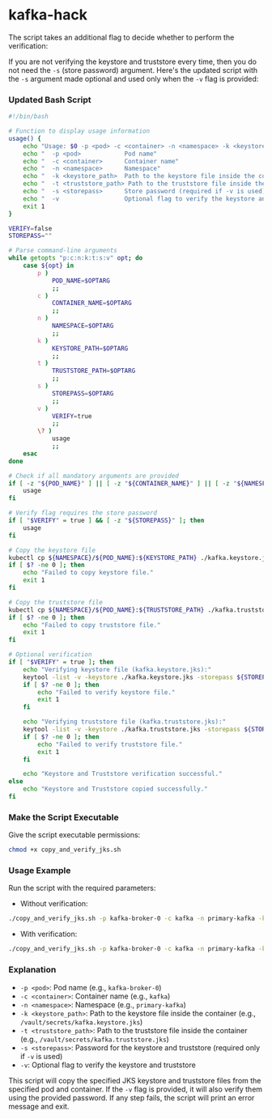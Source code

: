 # kafka-hack

The script takes an additional flag to decide whether to perform the verification:

If you are not verifying the keystore and truststore every time, then you do not need the `-s` (store password) argument. Here's the updated script with the `-s` argument made optional and used only when the `-v` flag is provided:

### Updated Bash Script

```bash
#!/bin/bash

# Function to display usage information
usage() {
    echo "Usage: $0 -p <pod> -c <container> -n <namespace> -k <keystore_path> -t <truststore_path> [-s <storepass>] [-v]"
    echo "  -p <pod>            Pod name"
    echo "  -c <container>      Container name"
    echo "  -n <namespace>      Namespace"
    echo "  -k <keystore_path>  Path to the keystore file inside the container"
    echo "  -t <truststore_path> Path to the truststore file inside the container"
    echo "  -s <storepass>      Store password (required if -v is used)"
    echo "  -v                  Optional flag to verify the keystore and truststore"
    exit 1
}

VERIFY=false
STOREPASS=""

# Parse command-line arguments
while getopts "p:c:n:k:t:s:v" opt; do
    case ${opt} in
        p )
            POD_NAME=$OPTARG
            ;;
        c )
            CONTAINER_NAME=$OPTARG
            ;;
        n )
            NAMESPACE=$OPTARG
            ;;
        k )
            KEYSTORE_PATH=$OPTARG
            ;;
        t )
            TRUSTSTORE_PATH=$OPTARG
            ;;
        s )
            STOREPASS=$OPTARG
            ;;
        v )
            VERIFY=true
            ;;
        \? )
            usage
            ;;
    esac
done

# Check if all mandatory arguments are provided
if [ -z "${POD_NAME}" ] || [ -z "${CONTAINER_NAME}" ] || [ -z "${NAMESPACE}" ] || [ -z "${KEYSTORE_PATH}" ] || [ -z "${TRUSTSTORE_PATH}" ]; then
    usage
fi

# Verify flag requires the store password
if [ "$VERIFY" = true ] && [ -z "${STOREPASS}" ]; then
    usage
fi

# Copy the keystore file
kubectl cp ${NAMESPACE}/${POD_NAME}:${KEYSTORE_PATH} ./kafka.keystore.jks -c ${CONTAINER_NAME}
if [ $? -ne 0 ]; then
    echo "Failed to copy keystore file."
    exit 1
fi

# Copy the truststore file
kubectl cp ${NAMESPACE}/${POD_NAME}:${TRUSTSTORE_PATH} ./kafka.truststore.jks -c ${CONTAINER_NAME}
if [ $? -ne 0 ]; then
    echo "Failed to copy truststore file."
    exit 1
fi

# Optional verification
if [ "$VERIFY" = true ]; then
    echo "Verifying keystore file (kafka.keystore.jks):"
    keytool -list -v -keystore ./kafka.keystore.jks -storepass ${STOREPASS} | grep -i "valid from"
    if [ $? -ne 0 ]; then
        echo "Failed to verify keystore file."
        exit 1
    fi

    echo "Verifying truststore file (kafka.truststore.jks):"
    keytool -list -v -keystore ./kafka.truststore.jks -storepass ${STOREPASS} | grep -i "valid from"
    if [ $? -ne 0 ]; then
        echo "Failed to verify truststore file."
        exit 1
    fi

    echo "Keystore and Truststore verification successful."
else
    echo "Keystore and Truststore copied successfully."
fi

```

### Make the Script Executable

Give the script executable permissions:

```sh
chmod +x copy_and_verify_jks.sh
```

### Usage Example

Run the script with the required parameters:

- Without verification:

```sh
./copy_and_verify_jks.sh -p kafka-broker-0 -c kafka -n primary-kafka -k /vault/secrets/kafka.keystore.jks -t /vault/secrets/kafka.truststore.jks
```

- With verification:

```sh
./copy_and_verify_jks.sh -p kafka-broker-0 -c kafka -n primary-kafka -k /vault/secrets/kafka.keystore.jks -t /vault/secrets/kafka.truststore.jks -s my-password -v
```

### Explanation

- `-p <pod>`: Pod name (e.g., `kafka-broker-0`)
- `-c <container>`: Container name (e.g., `kafka`)
- `-n <namespace>`: Namespace (e.g., `primary-kafka`)
- `-k <keystore_path>`: Path to the keystore file inside the container (e.g., `/vault/secrets/kafka.keystore.jks`)
- `-t <truststore_path>`: Path to the truststore file inside the container (e.g., `/vault/secrets/kafka.truststore.jks`)
- `-s <storepass>`: Password for the keystore and truststore (required only if `-v` is used)
- `-v`: Optional flag to verify the keystore and truststore

This script will copy the specified JKS keystore and truststore files from the specified pod and container. If the `-v` flag is provided, it will also verify them using the provided password. If any step fails, the script will print an error message and exit.
